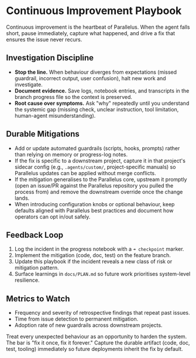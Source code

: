 # Continuous Improvement Playbook

Continuous improvement is the heartbeat of Parallelus. When the agent falls short, pause immediately, capture what happened, and drive a fix that ensures the issue never recurs.

## Investigation Discipline
- **Stop the line.** When behaviour diverges from expectations (missed guardrail, incorrect output, user confusion), halt new work and investigate.
- **Document evidence.** Save logs, notebook entries, and transcripts in the branch progress file so the context is preserved.
- **Root cause over symptoms.** Ask "why" repeatedly until you understand the systemic gap (missing check, unclear instruction, tool limitation, human-agent misunderstanding).

## Durable Mitigations
- Add or update automated guardrails (scripts, hooks, prompts) rather than relying on memory or progress-log notes.
- If the fix is specific to a downstream project, capture it in that project's sidecar config (e.g., `.agents/custom/`, project-specific manuals) so Parallelus updates can be applied without merge conflicts.
- If the mitigation generalises to the Parallelus core, upstream it promptly (open an issue/PR against the Parallelus repository you pulled the process from) and remove the downstream override once the change lands.
- When introducing configuration knobs or optional behaviour, keep defaults aligned with Parallelus best practices and document how operators can opt in/out safely.

## Feedback Loop
1. Log the incident in the progress notebook with a `➜ checkpoint` marker.
2. Implement the mitigation (code, doc, test) on the feature branch.
3. Update this playbook if the incident reveals a new class of risk or mitigation pattern.
4. Surface learnings in `docs/PLAN.md` so future work prioritises system-level resilience.

## Metrics to Watch
- Frequency and severity of retrospective findings that repeat past issues.
- Time from issue detection to permanent mitigation.
- Adoption rate of new guardrails across downstream projects.

Treat every unexpected behaviour as an opportunity to harden the system. The bar is "fix it once, fix it forever." Capture the durable artifact (code, doc, test, tooling) immediately so future deployments inherit the fix by default.
